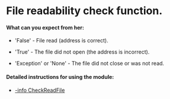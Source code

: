 # File readability check function.


<h4>
 What can you expect from her:
</h4>

- 'False' - File read (address is correct).

- 'True' - The file did not open (the address is incorrect).

- 'Exception' or 'None' - The file did not close or was not read.


<h4>
 Detailed instructions for using the module:
</h4>

- [-info CheckReadFile](https://github.com/CyTon-Code/WorkingWithFiles/blob/main/CheckReadFile/info.txt)
